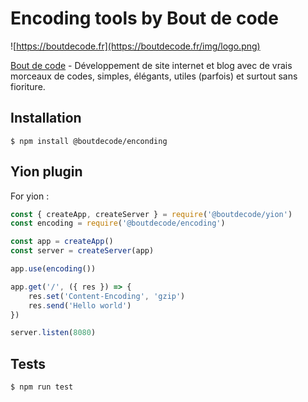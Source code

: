 # Encoding tools by Bout de code

![https://boutdecode.fr](https://boutdecode.fr/img/logo.png)

[Bout de code](https://boutdecode.fr) - Développement de site internet et blog avec de vrais morceaux de codes, simples, élégants, utiles (parfois) et surtout sans fioriture.

## Installation

```shell
$ npm install @boutdecode/enconding
```

## Yion plugin

For yion : 

```javascript
const { createApp, createServer } = require('@boutdecode/yion')
const encoding = require('@boutdecode/encoding')

const app = createApp()
const server = createServer(app)

app.use(encoding())

app.get('/', ({ res }) => {
    res.set('Content-Encoding', 'gzip')
    res.send('Hello world')
})

server.listen(8080)
```

## Tests

```shell
$ npm run test
```
